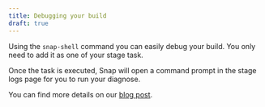 ```yaml
---
title: Debugging your build
draft: true
---
```


Using the `snap-shell` command you can easily debug your build. You only need to add it as one of your stage task.

Once the task is executed, Snap will open a command prompt in the stage logs page for you to run your diagnose.

You can find more details on our [blog post](http://blog.snap-ci.com/blog/2014/08/11/introducing-snap-shell).
